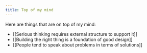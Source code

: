 ```yaml
---
title: Top of my mind
---
```


Here are things that are on top of my mind:
- [[Serious thinking requires external structure to support it]]
- [[Building the right thing is a foundation of good design]]
- [[People tend to speak about problems in terms of solutions]]